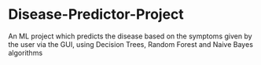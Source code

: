 # Disease-Predictor-Project
An ML project which predicts the disease based on the symptoms given by the user via the GUI, using Decision Trees, Random Forest and Naive Bayes algorithms
